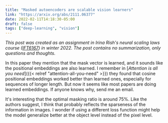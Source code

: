 ```yaml
---
title: "Masked autoencoders are scalable vision learners"
link: "https://arxiv.org/abs/2111.06377"
date: 2022-02-11T14:18:30-05:00
draft: false
tags: ["deep-learning", "vision"]
---
```


*This post was created as an assignment in Irina Rish's neural scaling laws course ([IFT6167](https://sites.google.com/view/nsl-course)) in winter 2022. The post contains no summarization, only questions and thoughts.*

In this paper they mention that the mask vector is learned, and it sounds like the positional embeddings are also learned. I remember in [*Attention is all you need*]({{< relref "attention-all-you-need" >}}) they found that cosine positional embeddings worked better than learned ones, especially for sequences of longer length. But now it seems like most papers are doing learned embeddings. If anyone knows why, send me an email.

It's interesting that the optimal masking ratio is around 75%. Like the authors suggest, I think that probably reflects the sparseness of the information in images. I wonder if using a different loss function might help the model generalize better at the object level instead of the pixel level.
